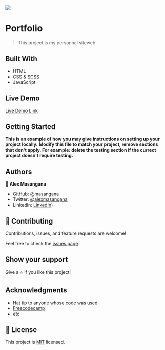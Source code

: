 ![](https://img.shields.io/badge/Microverse-blueviolet)

# Portfolio

> This project is my personnal siteweb


## Built With

- HTML
- CSS & SCSS
- JavaScript

## Live Demo

[Live Demo Link](https://masangana.github.io/furry-eureka/)


## Getting Started

**This is an example of how you may give instructions on setting up your project locally.**
**Modify this file to match your project, remove sections that don't apply. For example: delete the testing section if the currect project doesn't require testing.**


## Authors

👤 **Alex Masangana**

- GitHub: [@masangana](https://github.com/masangana)
- Twitter: [@alexmasangana](https://twitter.com/alexmasangana)
- LinkedIn: [LinkedIn](https://www.linkedin.com/in/alex-masangana-77a840137/))



## 🤝 Contributing

Contributions, issues, and feature requests are welcome!

Feel free to check the [issues page](../../issues/).

## Show your support

Give a ⭐️ if you like this project!

## Acknowledgments

- Hat tip to anyone whose code was used
- [Freecodecamp](https://freecodecamp.org/)
- etc

## 📝 License

This project is [MIT](./MIT.md) licensed.
